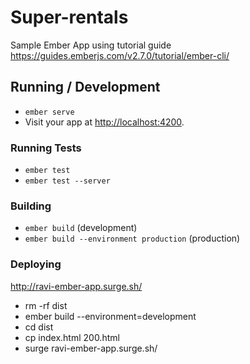 # Super-rentals
Sample Ember App using tutorial guide https://guides.emberjs.com/v2.7.0/tutorial/ember-cli/

## Running / Development

* `ember serve`
* Visit your app at [http://localhost:4200](http://localhost:4200).

### Running Tests

* `ember test`
* `ember test --server`

### Building

* `ember build` (development)
* `ember build --environment production` (production)

### Deploying
http://ravi-ember-app.surge.sh/

* rm -rf dist
* ember build --environment=development
* cd dist
* cp index.html 200.html
* surge ravi-ember-app.surge.sh/



